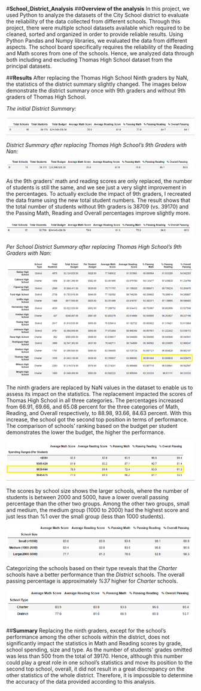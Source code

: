 #**School_District_Analysis**
##**Overview of the analysis**
In this project, we used Python to analyze the datasets of the City School district to evaluate the reliability of the data collected from different schools. Through this project, there were multiple school datasets available which required to be cleaned, sorted and organized in order to provide reliable results. Using Python Pandas and Numpy libraries, we evaluated the data from different aspects. The school board specifically requires the reliability of the Reading and Math scores from one of the schools. Hence, we analyzed data through both including and excluding Thomas High School dataset from the principal datasets.

##**Results**
After replacing the Thomas High School Ninth graders by NaN, the statistics of the district summary slightly changed. The images below demonstrate the district summary once with 9th graders and without 9th graders of Thomas High School.

*The initial District Summary:*

![district_sum_df_init.png](https://github.com/zkt2018/School_District_Analysis/blob/main/Resources/district_sum_df_init.png)

*District Summary after replacing Thomas High School’s 9th Graders with Nan:*

![district_sum_df.png](https://github.com/zkt2018/School_District_Analysis/blob/main/Resources/district_sum_df.png)

As the 9th graders' math and reading scores are only replaced, the number of students is still the same, and we see just a very slight improvement in the percentages. To actually exclude the impact of 9th graders, I recreated the data frame using the new total student numbers. The result shows that the total number of students without 9th graders is 38709 (vs. 39170) and the Passing Math, Reading and Overall percentages improve slightly more.

![district_sum_df_wo_nineth.png](https://github.com/zkt2018/School_District_Analysis/blob/main/Resources/district_sum_df_wo_nineth.png)

*Per School District Summary after replacing Thomas High School’s 9th Graders with Nan:*

![ths_tenth_twelfth_perc.png](https://github.com/zkt2018/School_District_Analysis/blob/main/Resources/ths_tenth_twelfth_perc.png)

The ninth graders are replaced by NaN values in the dataset to enable us to assess its impact on the statistics. The replacement impacted the scores of Thomas High School in all three categories. The percentages increased from 66.91, 69.66, and 65.08 percent for the three categories of Math, Reading, and Overall respectively, to 88.98, 93.66, 84.63 percent. With this increase, the school got the second top position in terms of performance.
The comparison of schools’ ranking based on the budget per student demonstrates the lower the budget, the higher the performance.

![ths_spending.png](https://github.com/zkt2018/School_District_Analysis/blob/main/Resources/ths_spending.png)

The scores by school size shows the larger schools, where the number of students is between 2000 and 5000, have a lower overall passing percentage than the other two groups. Among the other two groups, small and medium, the medium group (1000 to 2000) had the highest score and just less than %1 over the small group (less than 1000 students). 

![scores_by_school_size.png](https://github.com/zkt2018/School_District_Analysis/blob/main/Resources/scores_by_school_size.png)

Categorizing the schools based on their type reveals that the *Charter* schools have a better performance than the *District* schools. The overall passing percentage is approximately *%37* higher for *Charter* schools.

![scores_by_school_type.png](https://github.com/zkt2018/School_District_Analysis/blob/main/Resources/scores_by_school_type.png)

##**Summary**
Replacing the ninth graders, except for the school’s performance among the other schools within the district, does not significantly impact the statistics in Math and Reading scores by grade, school spending, size and type. As the number of students' grades omitted was less than 500 from the total of 39170. Hence, although this number could play a great role in one school’s statistics and move its position to the second top school, overall, it did not result in a great discrepancy on the other statistics of the whole district. Therefore, it is impossible to determine the accuracy of the data provided according to this analysis.
